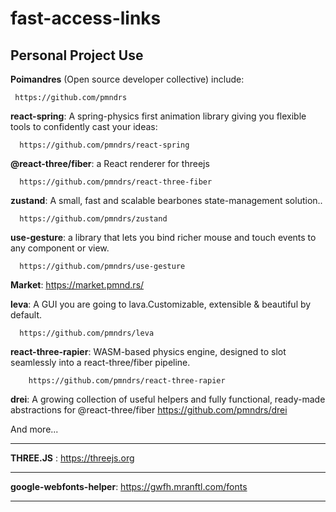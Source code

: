 # fast-access-links
Personal Project Use
---------
**Poimandres** (Open source developer collective) include:

     https://github.com/pmndrs 

**react-spring**: A spring-physics first animation library giving you flexible tools to confidently cast your ideas:

      https://github.com/pmndrs/react-spring

      
**@react-three/fiber**: a React renderer for threejs 

      https://github.com/pmndrs/react-three-fiber

      
**zustand**: A small, fast and scalable bearbones state-management solution..

      https://github.com/pmndrs/zustand

      
**use-gesture**: a library that lets you bind richer mouse and touch events to any component or view.

      https://github.com/pmndrs/use-gesture

      
**Market**: 
     https://market.pmnd.rs/

**leva**: A GUI you are going to lava.Customizable, extensible & beautiful by default.

      https://github.com/pmndrs/leva

      
**react-three-rapier**: WASM-based physics engine, designed to slot seamlessly into a react-three/fiber pipeline.

        https://github.com/pmndrs/react-three-rapier

        
**drei**: A growing collection of useful helpers and fully functional, ready-made abstractions for @react-three/fiber
      https://github.com/pmndrs/drei

And more...

--------------

**THREE.JS** : https://threejs.org

--------------

**google-webfonts-helper**: https://gwfh.mranftl.com/fonts 

--------------


